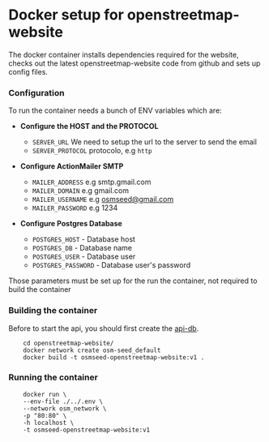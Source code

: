 # Docker setup for openstreetmap-website

The docker container installs dependencies required for the website, checks out the latest openstreetmap-website code from github and sets up config files.

### Configuration

To run the container needs a bunch of ENV variables which are:

- **Configure the HOST and the PROTOCOL**

  - `SERVER_URL` We need to setup the url to the server to send the email
  - `SERVER_PROTOCOL`  protocolo, e.g `http`

- **Configure ActionMailer SMTP**

  - `MAILER_ADDRESS` e.g smtp.gmail.com
  - `MAILER_DOMAIN` e.g gmail.com
  - `MAILER_USERNAME` e.g osmseed@gmail.com
  - `MAILER_PASSWORD` e.g 1234

- **Configure Postgres Database**

  - `POSTGRES_HOST` - Database host
  - `POSTGRES_DB` - Database name
  - `POSTGRES_USER` - Database user
  - `POSTGRES_PASSWORD` - Database user's password 

Those parameters must be set up for the run the container, not required to build the container


### Building the container

Before to start the api, you should first create the [api-db](https://github.com/developmentseed/osm-seed/tree/master/db).


```
    cd openstreetmap-website/
    docker network create osm-seed_default
    docker build -t osmseed-openstreetmap-website:v1 .
```


### Running the container

```
    docker run \
    --env-file ./../.env \
    --network osm_network \
    -p "80:80" \
    -h localhost \
    -t osmseed-openstreetmap-website:v1
```